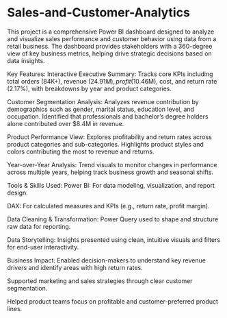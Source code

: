 # Sales-and-Customer-Analytics

This project is a comprehensive Power BI dashboard designed to analyze and visualize sales performance and customer behavior using data from a retail business. The dashboard provides stakeholders with a 360-degree view of key business metrics, helping drive strategic decisions based on data insights.

Key Features:
Interactive Executive Summary: Tracks core KPIs including total orders (84K+), revenue ($24.91M), profit ($10.46M), cost, and return rate (2.17%), with breakdowns by year and product categories.

Customer Segmentation Analysis: Analyzes revenue contribution by demographics such as gender, marital status, education level, and occupation. Identified that professionals and bachelor’s degree holders alone contributed over $8.4M in revenue.

Product Performance View: Explores profitability and return rates across product categories and sub-categories. Highlights product styles and colors contributing the most to revenue and returns.

Year-over-Year Analysis: Trend visuals to monitor changes in performance across multiple years, helping track business growth and seasonal shifts.

Tools & Skills Used:
Power BI: For data modeling, visualization, and report design.

DAX: For calculated measures and KPIs (e.g., return rate, profit margin).

Data Cleaning & Transformation: Power Query used to shape and structure raw data for reporting.

Data Storytelling: Insights presented using clean, intuitive visuals and filters for end-user interactivity.

Business Impact:
Enabled decision-makers to understand key revenue drivers and identify areas with high return rates.

Supported marketing and sales strategies through clear customer segmentation.

Helped product teams focus on profitable and customer-preferred product lines.
